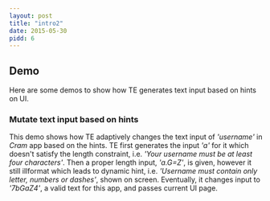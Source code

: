 ```yaml
---
layout: post
title: "intro2"
date: 2015-05-30
pidd: 6
---
```

## Demo
Here are some demos to show how TE generates text input based on hints on UI. 
### Mutate text input based on hints
This demo shows how TE adaptively changes the text input of *'username'* in *Cram* app based on the hints. TE first generates the input *'a'* for it which doesn't satisfy the length constraint, i.e. *'Your username must be at least four characters'*. Then a proper length input, *'a.G=Z'*, is given, however it still illformat which leads to dynamic hint, i.e. *'Username must contain only letter, numbers or dashes'*, shown on screen. Eventually, it changes input to *'7bGaZ4'*, a valid text for this app, and passes current UI page.  